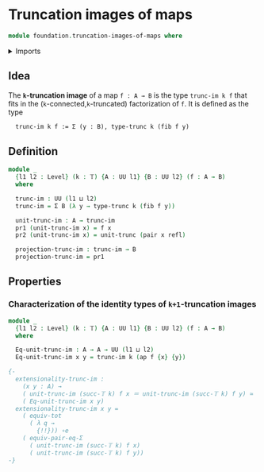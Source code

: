 # Truncation images of maps

```agda
module foundation.truncation-images-of-maps where
```

<details><summary>Imports</summary>

```agda
open import foundation.dependent-pair-types
open import foundation.equality-dependent-pair-types
open import foundation.equivalences
open import foundation.fibers-of-maps
open import foundation.functoriality-dependent-pair-types
open import foundation.identity-types
open import foundation.truncation-levels
open import foundation.truncations
open import foundation.universe-levels
```

</details>

## Idea

The **`k`-truncation image** of a map `f : A → B` is the type `trunc-im k f`
that fits in the (`k`-connected,`k`-truncated) factorization of `f`. It is
defined as the type

```md
  trunc-im k f := Σ (y : B), type-trunc k (fib f y)
```

## Definition

```agda
module _
  {l1 l2 : Level} (k : 𝕋) {A : UU l1} {B : UU l2} (f : A → B)
  where

  trunc-im : UU (l1 ⊔ l2)
  trunc-im = Σ B (λ y → type-trunc k (fib f y))

  unit-trunc-im : A → trunc-im
  pr1 (unit-trunc-im x) = f x
  pr2 (unit-trunc-im x) = unit-trunc (pair x refl)

  projection-trunc-im : trunc-im → B
  projection-trunc-im = pr1
```

## Properties

### Characterization of the identity types of `k+1`-truncation images

```agda
module _
  {l1 l2 : Level} (k : 𝕋) {A : UU l1} {B : UU l2} (f : A → B)
  where

  Eq-unit-trunc-im : A → A → UU (l1 ⊔ l2)
  Eq-unit-trunc-im x y = trunc-im k (ap f {x} {y})

{-
  extensionality-trunc-im :
    (x y : A) →
    ( unit-trunc-im (succ-𝕋 k) f x ＝ unit-trunc-im (succ-𝕋 k) f y) ≃
    ( Eq-unit-trunc-im x y)
  extensionality-trunc-im x y =
    ( equiv-tot
      ( λ q →
        {!!})) ∘e
    ( equiv-pair-eq-Σ
      ( unit-trunc-im (succ-𝕋 k) f x)
      ( unit-trunc-im (succ-𝕋 k) f y))
-}
```
